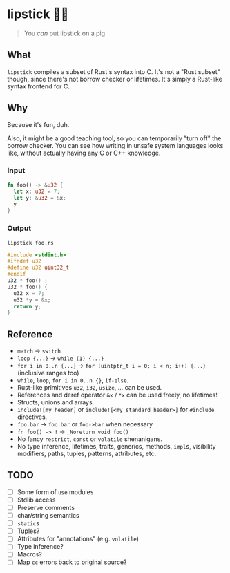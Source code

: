 # lipstick 💄🐷

> You _can_ put lipstick on a pig

## What
`lipstick` compiles a subset of Rust's syntax into C. It's not a "Rust subset" though, since there's not borrow checker or lifetimes. It's simply a Rust-like syntax frontend for C.

## Why
Because it's fun, duh.

Also, it might be a good teaching tool, so you can temporarily "turn off" the borrow checker. You can see how writing in unsafe system languages looks like, without actually having any C or C++ knowledge.

### Input
```rust
fn foo() -> &u32 {
  let x: u32 = 7;
  let y: &u32 = &x;
  y
}
```

### Output
```
lipstick foo.rs
```

```c
#include <stdint.h>
#ifndef u32
#define u32 uint32_t
#endif
u32 * foo() ;
u32 * foo() {
  u32 x = 7;
  u32 *y = &x;
  return y;
}
```

## Reference
* `match` &rarr; `switch`
* `loop {...}` &rarr; `while (1) {...}`
* `for i in 0..n {...}` &rarr; `for (uintptr_t i = 0; i < n; i++) {...}` (inclusive ranges too)
* `while`, `loop`, `for i in 0..n {}`, `if-else`.
* Rust-like primitives `u32`, `i32`, `usize`, ... can be used.
* References and deref operator `&x` / `*x` can be used freely, no lifetimes!
* Structs, unions and arrays.
* `include![my_header]` or `include![<my_standard_header>]` for `#include` directives.
* `foo.bar` &rarr; `foo.bar` or `foo->bar` when necessary
* `fn foo() -> !` &rarr; `_Noreturn void foo()`
* No fancy `restrict`, `const` or `volatile` shenanigans.
* No type inference, lifetimes, traits, generics, methods, `impl`s, visibility modifiers, paths, tuples, patterns, attributes, etc.

## TODO
* [ ] Some form of `use` modules
* [ ] Stdlib access
* [ ] Preserve comments
* [ ] char/string semantics
* [ ] `static`s
* [ ] Tuples?
* [ ] Attributes for "annotations" (e.g. `volatile`)
* [ ] Type inference?
* [ ] Macros?
* [ ] Map `cc` errors back to original source?
